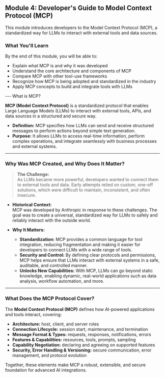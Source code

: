 ## Module 4: Developer's Guide to Model Context Protocol (MCP)

This module introduces developers to the Model Context Protocol (MCP), a standardized way for LLMs to interact with external tools and data sources. 

### What You'll Learn

By the end of this module, you will be able to:

- Explain what MCP is and why it was developed
- Understand the core architecture and components of MCP
- Compare MCP with other tool-use frameworks
- Recognize how MCP is being adopted and standardized in the industry
- Apply MCP concepts to build and integrate tools with LLMs

--- What is MCP?

**MCP (Model Context Protocol)** is a standardized protocol that enables Large Language Models (LLMs) to interact with external tools, APIs, and data sources in a structured and secure way.

- **Definition:** MCP specifies how LLMs can send and receive structured messages to perform actions beyond simple text generation.
- **Purpose:** It allows LLMs to access real-time information, perform complex operations, and integrate seamlessly with business processes and external systems.

---

### Why Was MCP Created, and Why Does It Matter?

> **The Challenge:**  
> As LLMs became more powerful, developers wanted to connect them to external tools and data. Early attempts relied on custom, one-off solutions, which were difficult to maintain, inconsistent, and often insecure.

- **Historical Context:**  
  MCP was developed by Anthropic in response to these challenges. The goal was to create a universal, standardized way for LLMs to safely and reliably interact with the outside world.

- **Why It Matters:**  
  - **Standardization:** MCP provides a common language for tool integration, reducing fragmentation and making it easier for developers to connect LLMs with a wide range of tools.
  - **Security and Control:** By defining clear protocols and permissions, MCP helps ensure that LLMs interact with external systems in a safe, auditable, and controlled manner.
  - **Unlocks New Capabilities:** With MCP, LLMs can go beyond static knowledge, enabling dynamic, real-world applications such as data analysis, workflow automation, and more.

---
### What Does the MCP Protocol Cover?

The **Model Context Protocol (MCP)** defines how AI-powered applications and tools interact, covering:

- **Architecture:** host, client, and server roles
- **Connection Lifecycle:** session start, maintenance, and termination
- **Message Format & Types:** requests, responses, notifications, errors
- **Features & Capabilities:** resources, tools, prompts, sampling
- **Capability Negotiation:** declaring and agreeing on supported features
- **Security, Error Handling & Versioning:** secure communication, error management, and protocol evolution

Together, these elements make MCP a robust, extensible, and secure foundation for advanced AI integrations.